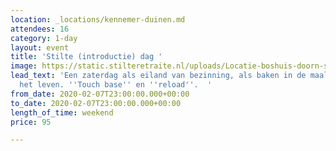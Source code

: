 ```yaml
---
location: _locations/kennemer-duinen.md
attendees: 16
category: 1-day
layout: event
title: 'Stilte (introductie) dag '
image: https://static.stilteretraite.nl/uploads/Locatie-boshuis-doorn-stilte dag.jpg
lead_text: 'Een zaterdag als eiland van bezinning, als baken in de maalstroom van
  het leven. ''Touch base'' en ''reload''.  '
from_date: 2020-02-07T23:00:00.000+00:00
to_date: 2020-02-07T23:00:00.000+00:00
length_of_time: weekend
price: 95

---
```

